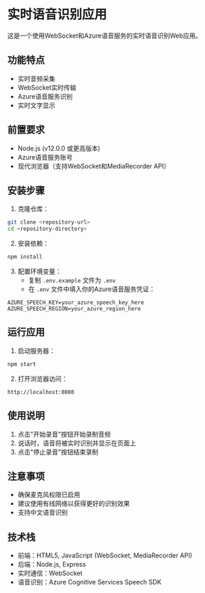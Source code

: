 # 实时语音识别应用

这是一个使用WebSocket和Azure语音服务的实时语音识别Web应用。

## 功能特点

- 实时音频采集
- WebSocket实时传输
- Azure语音服务识别
- 实时文字显示

## 前置要求

- Node.js (v12.0.0 或更高版本)
- Azure语音服务账号
- 现代浏览器（支持WebSocket和MediaRecorder API）

## 安装步骤

1. 克隆仓库：
```bash
git clone <repository-url>
cd <repository-directory>
```

2. 安装依赖：
```bash
npm install
```

3. 配置环境变量：
   - 复制 `.env.example` 文件为 `.env`
   - 在 `.env` 文件中填入你的Azure语音服务凭证：
```
AZURE_SPEECH_KEY=your_azure_speech_key_here
AZURE_SPEECH_REGION=your_azure_region_here
```

## 运行应用

1. 启动服务器：
```bash
npm start
```

2. 打开浏览器访问：
```
http://localhost:8080
```

## 使用说明

1. 点击"开始录音"按钮开始录制音频
2. 说话时，语音将被实时识别并显示在页面上
3. 点击"停止录音"按钮结束录制

## 注意事项

- 确保麦克风权限已启用
- 建议使用有线网络以获得更好的识别效果
- 支持中文语音识别

## 技术栈

- 前端：HTML5, JavaScript (WebSocket, MediaRecorder API)
- 后端：Node.js, Express
- 实时通信：WebSocket
- 语音识别：Azure Cognitive Services Speech SDK 